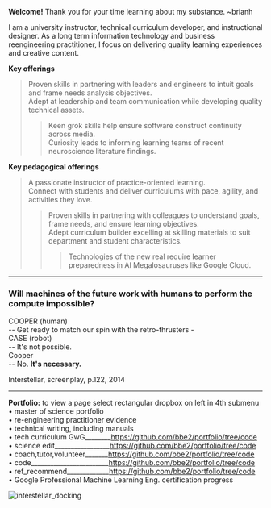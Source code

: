 **Welcome!** Thank you for your time learning about my substance. ~brianh

I am a university instructor, technical curriculum developer, and instructional designer. As a long term information technology and business reengineering practitioner, I focus on delivering quality learning experiences and creative content.

**Key offerings**  
> Proven skills in partnering with leaders and engineers to intuit goals and frame needs analysis objectives.  
> Adept at leadership and team communication while developing quality technical assets.
>> Keen grok skills help ensure software construct continuity across media.  
>> Curiosity leads to informing learning teams of recent neuroscience literature findings.   

**Key pedagogical offerings**
>  A passionate instructor of practice-oriented learning.  
> Connect with students and deliver curriculums with pace, agility, and activities they love.  
>> Proven skills in partnering with colleagues to understand goals, frame needs, and ensure learning objectives.  
>> Adept curriculum builder excelling at skilling materials to suit department and student characteristics.  
>>> Technologies of the new real require learner preparedness in AI Megalosauruses like Google Cloud.  


---------
### Will machines of the future work with humans to perform the compute impossible?
COOPER (human)  
-- Get ready to match our spin with the retro-thrusters -  
CASE (robot)    
-- It's not possible.  
Cooper  
-- No. **It's necessary.**  

Interstellar, screenplay, p.122, 2014  

---------

**Portfolio:** to view a page select rectangular dropbox on left in 4th submenu
• master of science portfolio  
• re-engineering practitioner evidence  
• technical writing, including manuals   
• tech curriculum GwG________https://github.com/bbe2/portfolio/tree/code  
• science edit_________________https://github.com/bbe2/portfolio/tree/code    
• coach,tutor,volunteer_______https://github.com/bbe2/portfolio/tree/code  
• code________________________https://github.com/bbe2/portfolio/tree/code  
• ref_recommend_____________https://github.com/bbe2/portfolio/tree/code  
• Google Professional Machine Learning Eng. certification progress  


![interstellar_docking](https://user-images.githubusercontent.com/59778456/200317941-8f81370f-bc52-465b-884f-547688374899.JPG)
